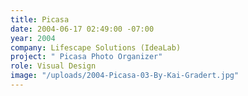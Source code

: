 ```yaml
---
title: Picasa
date: 2004-06-17 02:49:00 -07:00
year: 2004
company: Lifescape Solutions (IdeaLab)
project: " Picasa Photo Organizer"
role: Visual Design
image: "/uploads/2004-Picasa-03-By-Kai-Gradert.jpg"
---
```


